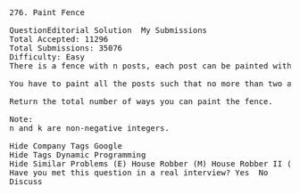 <pre>
276. Paint Fence  

QuestionEditorial Solution  My Submissions
Total Accepted: 11296
Total Submissions: 35076
Difficulty: Easy
There is a fence with n posts, each post can be painted with one of the k colors.

You have to paint all the posts such that no more than two adjacent fence posts have the same color.

Return the total number of ways you can paint the fence.

Note:
n and k are non-negative integers.

Hide Company Tags Google
Hide Tags Dynamic Programming
Hide Similar Problems (E) House Robber (M) House Robber II (M) Paint House (H) Paint House II
Have you met this question in a real interview? Yes  No
Discuss
</pre>
